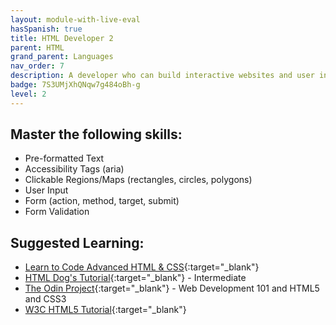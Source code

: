 ```yaml
---
layout: module-with-live-eval
hasSpanish: true
title: HTML Developer 2
parent: HTML
grand_parent: Languages
nav_order: 7
description: A developer who can build interactive websites and user interfaces using HTML.
badge: 7S3UMjXhQNqw7g484oBh-g
level: 2
---
```

## Master the following skills:

- Pre-formatted Text
- Accessibility Tags (aria)
- Clickable Regions/Maps (rectangles, circles, polygons)
- User Input
- Form (action, method, target, submit)
- Form Validation

## Suggested Learning:

- [Learn to Code Advanced HTML & CSS](https://learn.shayhowe.com/advanced-html-css/){:target="\_blank"}
- [HTML Dog's Tutorial](https://www.htmldog.com/guides/css/intermediate/){:target="\_blank"} - Intermediate
- [The Odin Project](https://www.theodinproject.com/){:target="\_blank"} - Web Development 101 and HTML5 and CSS3
- [W3C HTML5 Tutorial](http://www.w3schools.com/html/){:target="\_blank"}